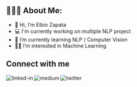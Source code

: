<h2 align="left">👨🏻‍💻 About Me:</h2>

- 👋 Hi, I’m Elbio Zapata
- :computer: I'm currently working on multiple NLP project
- :rocket: I’m currently learning NLP / Computer Vision
- :man_technologist: I’m interested in Machine Learning

## Connect with me
[<img align="left" alt="linked-in" src="https://img.shields.io/badge/linkedin-%230077B5.svg?&style=for-the-badge&logo=linkedin&logoColor=white" />](https://www.linkedin.com/in/elbiozapata/)
[<img align="left" alt="medium" src="https://img.shields.io/badge/medium-%2312100E.svg?&style=for-the-badge&logo=medium&logoColor=white" />](https://ezapata.medium.com/)
[<img align="left" alt="twitter" src="https://img.shields.io/badge/twitter-%231DA1F2.svg?&style=for-the-badge&logo=twitter&logoColor=white" />](https://twitter.com/elbio99)


<!---
elbio99/elbio99 is a ✨ special ✨ repository because its `README.md` (this file) appears on your GitHub profile.
You can click the Preview link to take a look at your changes.
--->
